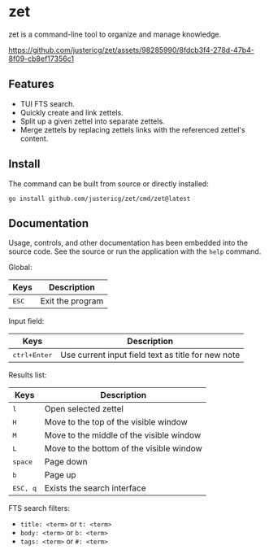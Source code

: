 # zet

zet is a command-line tool to organize and manage knowledge.

https://github.com/justericg/zet/assets/98285990/8fdcb3f4-278d-47b4-8f09-cb8ef17356c1

## Features

* TUI FTS search.
* Quickly create and link zettels.
* Split up a given zettel into separate zettels.
* Merge zettels by replacing zettels links with the referenced zettel's content.

## Install

The command can be built from source or directly installed:

```
go install github.com/justericg/zet/cmd/zet@latest
```

## Documentation

Usage, controls, and other documentation has been embedded into the source code. See the source or run the  application with the `help` command.

Global:

|Keys|Description|
|----|-----------|
|<kbd>ESC</kbd>|Exit the program|

Input field:

|Keys|Description|
|----|-----------|
|<kbd>ctrl+Enter</kbd>|Use current input field text as title for new note|

Results list:

|Keys|Description|
|----|-----------|
|<kbd>l</kbd>|Open selected zettel|
|<kbd>H</kbd>|Move to the top of the visible window|
|<kbd>M</kbd>|Move to the middle of the visible window|
|<kbd>L</kbd>|Move to the bottom of the visible window|
|<kbd>space</kbd>|Page down|
|<kbd>b</kbd>|Page up|
|<kbd>ESC, q</kbd>|Exists the search interface|

FTS search filters:

* `title: <term>` or `t: <term>`
* `body: <term>` or `b: <term>`
* `tags: <term>` or `#: <term>`
